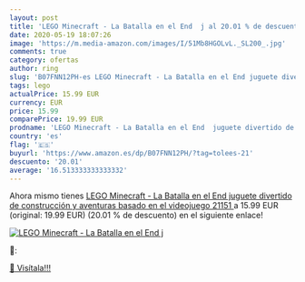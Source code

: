 ```yaml
---
layout: post
title: 'LEGO Minecraft - La Batalla en el End  j al 20.01 % de descuento'
date: 2020-05-19 18:07:26
image: 'https://m.media-amazon.com/images/I/51Mb8HGOLvL._SL200_.jpg'
comments: true
category: ofertas
author: ring
slug: 'B07FNN12PH-es LEGO Minecraft - La Batalla en el End juguete divertido de...'
tags: lego
actualPrice: 15.99 EUR
currency: EUR
price: 15.99
comparePrice: 19.99 EUR
prodname: 'LEGO Minecraft - La Batalla en el End  juguete divertido de construcción y aventuras basado en el videojuego  21151 '
country: 'es'
flag: '🇪🇸'
buyurl: 'https://www.amazon.es/dp/B07FNN12PH/?tag=tolees-21'
descuento: '20.01'
average: '16.513333333333332'
---
```


Ahora mismo tienes [LEGO Minecraft - La Batalla en el End  juguete divertido de construcción y aventuras basado en el videojuego  21151 ](https://www.amazon.es/dp/B07FNN12PH/?tag=tolees-21) a 15.99 EUR (original: 19.99 EUR) (20.01 %  de descuento) en el siguiente enlace!

[![LEGO Minecraft - La Batalla en el End  j](https://m.media-amazon.com/images/I/51Mb8HGOLvL._SL200_.jpg)](https://www.amazon.es/dp/B07FNN12PH/?tag=tolees-21)

🔎:


[🛒 Visítala!!!](https://www.amazon.es/dp/B07FNN12PH/?tag=tolees-21)
